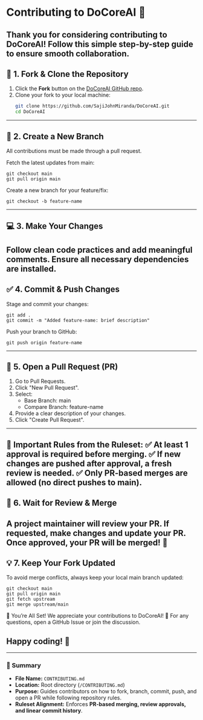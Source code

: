 # Contributing to DoCoreAI 🚀

Thank you for considering contributing to **DoCoreAI**! Follow this simple step-by-step guide to ensure smooth collaboration.
---
## 📌 1. Fork & Clone the Repository  
1. Click the **Fork** button on the [DoCoreAI GitHub repo](https://github.com/SajiJohnMiranda/DoCoreAI).  
2. Clone your fork to your local machine:  
   ```sh
   git clone https://github.com/SajiJohnMiranda/DoCoreAI.git
   cd DoCoreAI
   ```
---
## 🔄 2. Create a New Branch
All contributions must be made through a pull request.

Fetch the latest updates from main:
```
git checkout main
git pull origin main
```
Create a new branch for your feature/fix:
```
git checkout -b feature-name
```
---
## 💻 3. Make Your Changes
Follow clean code practices and add meaningful comments.
Ensure all necessary dependencies are installed.
---
## ✅ 4. Commit & Push Changes
Stage and commit your changes:
```
git add .
git commit -m "Added feature-name: brief description"
```
Push your branch to GitHub:
```
git push origin feature-name
```
---
## 🔁 5. Open a Pull Request (PR)

1. Go to Pull Requests.
2. Click "New Pull Request".
3. Select:
    - Base Branch: main
    - Compare Branch: feature-name
4. Provide a clear description of your changes.
5. Click "Create Pull Request".

---

🚨 Important Rules from the Ruleset:
✅ At least 1 approval is required before merging.
✅ If new changes are pushed after approval, a fresh review is needed.
✅ Only PR-based merges are allowed (no direct pushes to main).
---
## 📢 6. Wait for Review & Merge
A project maintainer will review your PR.
If requested, make changes and update your PR.
Once approved, your PR will be merged! 🎉
---
## 💡 7. Keep Your Fork Updated
To avoid merge conflicts, always keep your local main branch updated:
```
git checkout main
git pull origin main
git fetch upstream
git merge upstream/main
```
🎯 You’re All Set!
We appreciate your contributions to DoCoreAI! 🚀
For any questions, open a GitHub Issue or join the discussion.

Happy coding! 🎉
---

---

### **📌 Summary**  
- **File Name:** `CONTRIBUTING.md`  
- **Location:** Root directory (`/CONTRIBUTING.md`)  
- **Purpose:** Guides contributors on how to fork, branch, commit, push, and open a PR while following repository rules.  
- **Ruleset Alignment:** Enforces **PR-based merging, review approvals, and linear commit history**.  

